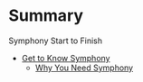# Summary

Symphony Start to Finish

* [Get to Know Symphony](part1/get-to-know-symphony.md)
    * [Why You Need Symphony](part1/why-you-need-symphony.md)
